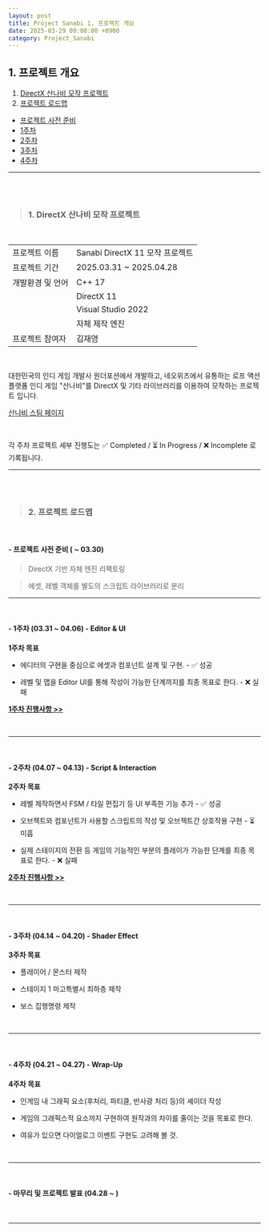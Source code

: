 ```yaml
---
layout: post
title: Project Sanabi 1. 프로젝트 개요
date: 2025-03-29 09:00:00 +0900
category: Project_Sanabi
---
```


## 1. 프로젝트 개요

1. [DirectX 산나비 모작 프로젝트](#1-directx-산나비-모작-프로젝트)
2. [프로젝트 로드맵](#2-프로젝트-로드맵)
  - [프로젝트 사전 준비](#--프로젝트-사전-준비---0330)
  - [1주차](#--1주차-0331--0406---editor--ui)
  - [2주차](#--2주차-0407--0413---script--interaction)
  - [3주차](#--3주차-0414--0420---shader-effect)
  - [4주차](#--4주차-0421--0427---wrap-up)

---

<br><br>

>### 1. DirectX 산나비 모작 프로젝트

<br>

|||
|---|---|
|프로젝트 이름|Sanabi DirectX 11 모작 프로젝트|
|프로젝트 기간|2025.03.31 ~ 2025.04.28|
|개발환경 및 언어|C++ 17|
||DirectX 11|
||Visual Studio 2022|
||자체 제작 엔진|
|프로젝트 참여자|김재영|

<br>

대한민국의 인디 게임 개발사 원더포션에서 개발하고, 네오위즈에서 유통하는 로프 액션 플랫폼 인디 게임 "산나비"를 DirectX 및 기타 라이브러리를 이용하여 모작하는 프로젝트 입니다.

[산나비 스팀 페이지](https://store.steampowered.com/app/1562700/_/)


<br>

각 주차 프로젝트 세부 진행도는 ✅ Completed / ⏳ In Progress / ❌ Incomplete 로 기록됩니다.

---

<br><br>

>### 2. 프로젝트 로드맵

<br>

#### - 프로젝트 사전 준비 ( ~ 03.30)

> DirectX 기반 자체 엔진 리팩토링

> 에셋, 레벨 객체를 별도의 스크립트 라이브러리로 분리


---

<br>

#### - 1주차 (03.31 ~ 04.06) - Editor & UI

**1주차 목표**

- 에디터의 구현을 중심으로 에셋과 컴포넌트 설계 및 구현. - ✅ 성공

- 레벨 및 맵을 Editor UI를 통해 작성이 가능한 단계까지를 최종 목표로 한다. - ❌ 실패


[**1주차 진행사항 >>**](https://dormouse0224.github.io/project_sanabi/2025/04/06/Project_Sanabi_2._1%EC%A3%BC%EC%B0%A8-%EC%A7%84%ED%96%89%EC%82%AC%ED%95%AD.html)

<br>


---

<br>

#### - 2주차 (04.07 ~ 04.13) - Script & Interaction

**2주차 목표**

- 레벨 제작하면서 FSM / 타일 편집기 등 UI 부족한 기능 추가 - ✅ 성공

- 오브젝트와 컴포넌트가 사용할 스크립트의 작성 및 오브젝트간 상호작용 구현 - ⏳ 미흡

- 실제 스테이지의 전환 등 게임의 기능적인 부분의 플레이가 가능한 단계를 최종 목표로 한다. - ❌ 실패

[**2주차 진행사항 >>**](https://dormouse0224.github.io/project_sanabi/2025/04/14/Project_Sanabi_3._2%EC%A3%BC%EC%B0%A8-%EC%A7%84%ED%96%89%EC%82%AC%ED%95%AD.html)

<br>


---

<br>

#### - 3주차 (04.14 ~ 04.20) - Shader Effect

**3주차 목표**

- 플레이어 / 몬스터 제작

- 스테이지 1 마고특별시 최하층 제작

- 보스 집행명령 제작

<br>

---

<br>

#### - 4주차 (04.21 ~ 04.27) - Wrap-Up

**4주차 목표**

- 인게임 내 그래픽 요소(후처리, 파티클, 반사광 처리 등)의 셰이더 작성

- 게임의 그래픽스적 요소까지 구현하여 원작과의 차이를 줄이는 것을 목표로 한다.

- 여유가 있으면 다이얼로그 이벤트 구현도 고려해 볼 것.



<br>

---

<br>

#### - 마무리 및 프로젝트 발표 (04.28 ~ )


<br>

---